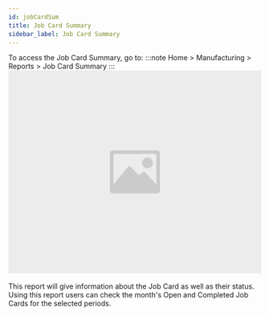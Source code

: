 ```yaml
---
id: jobCardSum
title: Job Card Summary
sidebar_label: Job Card Summary
---
```


To access the Job Card Summary, go to:
:::note
Home > Manufacturing > Reports > Job Card Summary
:::
![image](images/image.jpg)

This report will give information about the Job Card as well as their status. Using this report users can check the month's Open and Completed Job Cards for the selected periods.
